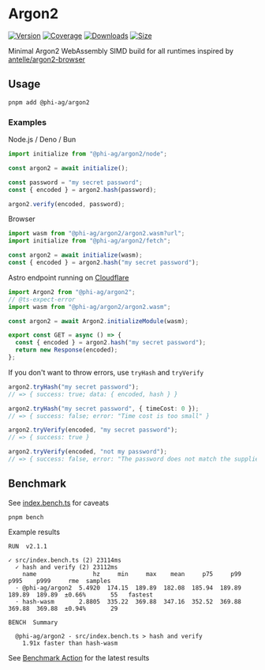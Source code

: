 # Argon2

[![Version](https://img.shields.io/npm/v/%40phi-ag%2Fargon2?style=for-the-badge&color=blue)](https://www.npmjs.com/package/@phi-ag/argon2)
[![Coverage](https://img.shields.io/codecov/c/github/phi-ag/argon2?style=for-the-badge)](https://app.codecov.io/github/phi-ag/argon2)
[![Downloads](https://img.shields.io/npm/d18m/%40phi-ag%2Fargon2?style=for-the-badge)](https://www.npmjs.com/package/@phi-ag/argon2)
[![Size](https://img.shields.io/npm/unpacked-size/%40phi-ag%2Fargon2?style=for-the-badge&label=size&color=lightgray)](https://www.npmjs.com/package/@phi-ag/argon2)

Minimal Argon2 WebAssembly SIMD build for all runtimes inspired by [antelle/argon2-browser](https://github.com/antelle/argon2-browser)

## Usage

    pnpm add @phi-ag/argon2

### Examples

Node.js / Deno / Bun

```ts
import initialize from "@phi-ag/argon2/node";

const argon2 = await initialize();

const password = "my secret password";
const { encoded } = argon2.hash(password);

argon2.verify(encoded, password);
```

Browser

```ts
import wasm from "@phi-ag/argon2/argon2.wasm?url";
import initialize from "@phi-ag/argon2/fetch";

const argon2 = await initialize(wasm);
const { encoded } = argon2.hash("my secret password");
```

Astro endpoint running on [Cloudflare](https://developers.cloudflare.com/workers/runtime-apis/webassembly/javascript/#use-from-javascript)

```ts
import Argon2 from "@phi-ag/argon2";
// @ts-expect-error
import wasm from "@phi-ag/argon2/argon2.wasm";

const argon2 = await Argon2.initializeModule(wasm);

export const GET = async () => {
  const { encoded } = argon2.hash("my secret password");
  return new Response(encoded);
};
```

If you don't want to throw errors, use `tryHash` and `tryVerify`

```ts
argon2.tryHash("my secret password");
// => { success: true; data: { encoded, hash } }

argon2.tryHash("my secret password", { timeCost: 0 });
// => { success: false; error: "Time cost is too small" }

argon2.tryVerify(encoded, "my secret password");
// => { success: true }

argon2.tryVerify(encoded, "not my password");
// => { success: false, error: "The password does not match the supplied hash" }
```

## Benchmark

See [index.bench.ts](src/index.bench.ts) for caveats

    pnpm bench

Example results

    RUN  v2.1.1

    ✓ src/index.bench.ts (2) 23114ms
      ✓ hash and verify (2) 23112ms
        name                hz     min     max    mean     p75     p99    p995    p999     rme  samples
      · @phi-ag/argon2  5.4920  174.15  189.89  182.08  185.94  189.89  189.89  189.89  ±0.66%       55   fastest
      · hash-wasm       2.8805  335.22  369.88  347.16  352.52  369.88  369.88  369.88  ±0.94%       29

    BENCH  Summary

      @phi-ag/argon2 - src/index.bench.ts > hash and verify
        1.91x faster than hash-wasm

See [Benchmark Action](https://github.com/phi-ag/argon2/actions/workflows/bench.yml) for the latest results
